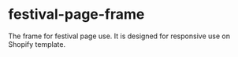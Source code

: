 # festival-page-frame
The frame for festival page use. It is designed for responsive use on Shopify template.
